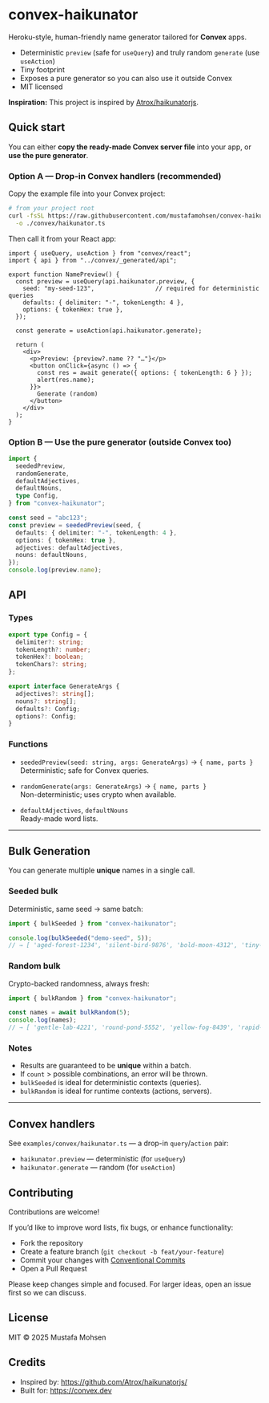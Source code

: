 # convex-haikunator

Heroku-style, human-friendly name generator tailored for **Convex** apps.
- Deterministic `preview` (safe for `useQuery`) and truly random `generate` (use `useAction`)
- Tiny footprint
- Exposes a pure generator so you can also use it outside Convex
- MIT licensed

**Inspiration:** This project is inspired by [Atrox/haikunatorjs](https://github.com/Atrox/haikunatorjs/).

## Quick start

You can either **copy the ready-made Convex server file** into your app, or **use the pure generator**.

### Option A — Drop-in Convex handlers (recommended)
Copy the example file into your Convex project:

```bash
# from your project root
curl -fsSL https://raw.githubusercontent.com/mustafamohsen/convex-haikunator/main/examples/convex/haikunator.ts \
  -o ./convex/haikunator.ts
```

Then call it from your React app:

```tsx
import { useQuery, useAction } from "convex/react";
import { api } from "../convex/_generated/api";

export function NamePreview() {
  const preview = useQuery(api.haikunator.preview, {
    seed: "my-seed-123",                 // required for deterministic queries
    defaults: { delimiter: "-", tokenLength: 4 },
    options: { tokenHex: true },
  });

  const generate = useAction(api.haikunator.generate);

  return (
    <div>
      <p>Preview: {preview?.name ?? "…"}</p>
      <button onClick={async () => {
        const res = await generate({ options: { tokenLength: 6 } });
        alert(res.name);
      }}>
        Generate (random)
      </button>
    </div>
  );
}
```

### Option B — Use the pure generator (outside Convex too)

```ts
import {
  seededPreview,
  randomGenerate,
  defaultAdjectives,
  defaultNouns,
  type Config,
} from "convex-haikunator";

const seed = "abc123";
const preview = seededPreview(seed, {
  defaults: { delimiter: "-", tokenLength: 4 },
  options: { tokenHex: true },
  adjectives: defaultAdjectives,
  nouns: defaultNouns,
});
console.log(preview.name);
```

## API

### Types

```ts
export type Config = {
  delimiter?: string;
  tokenLength?: number;
  tokenHex?: boolean;
  tokenChars?: string;
};

export interface GenerateArgs {
  adjectives?: string[];
  nouns?: string[];
  defaults?: Config;
  options?: Config;
}
```

### Functions

- `seededPreview(seed: string, args: GenerateArgs)` → `{ name, parts }`  
  Deterministic; safe for Convex queries.

- `randomGenerate(args: GenerateArgs)` → `{ name, parts }`  
  Non-deterministic; uses crypto when available.

- `defaultAdjectives`, `defaultNouns`  
  Ready-made word lists.

---

## Bulk Generation

You can generate multiple **unique** names in a single call.

### Seeded bulk

Deterministic, same seed → same batch:

```ts
import { bulkSeeded } from "convex-haikunator";

console.log(bulkSeeded("demo-seed", 5));
// → [ 'aged-forest-1234', 'silent-bird-9876', 'bold-moon-4312', 'tiny-hat-6654', 'rapid-sky-8888' ]
```

### Random bulk

Crypto-backed randomness, always fresh:

```ts
import { bulkRandom } from "convex-haikunator";

const names = await bulkRandom(5);
console.log(names);
// → [ 'gentle-lab-4221', 'round-pond-5552', 'yellow-fog-8439', 'rapid-hall-2930', 'silent-haze-1020' ]
```

### Notes
- Results are guaranteed to be **unique** within a batch.
- If `count` > possible combinations, an error will be thrown.
- `bulkSeeded` is ideal for deterministic contexts (queries).
- `bulkRandom` is ideal for runtime contexts (actions, servers).

---

## Convex handlers

See `examples/convex/haikunator.ts` — a drop-in `query`/`action` pair:
- `haikunator.preview` — deterministic (for `useQuery`)
- `haikunator.generate` — random (for `useAction`)

## Contributing

Contributions are welcome!

If you’d like to improve word lists, fix bugs, or enhance functionality:
- Fork the repository
- Create a feature branch (`git checkout -b feat/your-feature`)
- Commit your changes with [Conventional Commits](https://www.conventionalcommits.org/)
- Open a Pull Request  

Please keep changes simple and focused. For larger ideas, open an issue first so we can discuss.

## License

MIT © 2025 Mustafa Mohsen

## Credits

- Inspired by: https://github.com/Atrox/haikunatorjs/
- Built for: https://convex.dev
